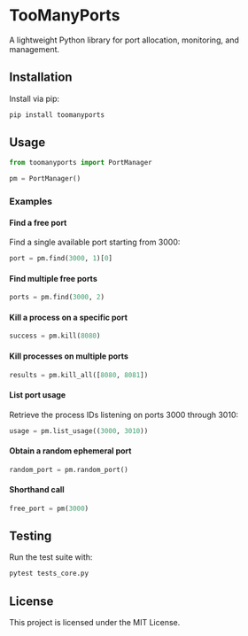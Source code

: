 # TooManyPorts

A lightweight Python library for port allocation, monitoring, and management.

## Installation

Install via pip:

```bash
pip install toomanyports
```

## Usage

```python
from toomanyports import PortManager

pm = PortManager()
```

### Examples

#### Find a free port

Find a single available port starting from 3000:

```python
port = pm.find(3000, 1)[0]
```

#### Find multiple free ports

```python
ports = pm.find(3000, 2)
```

#### Kill a process on a specific port

```python
success = pm.kill(8080)
```

#### Kill processes on multiple ports

```python
results = pm.kill_all([8080, 8081])
```

#### List port usage

Retrieve the process IDs listening on ports 3000 through 3010:

```python
usage = pm.list_usage((3000, 3010))
```

#### Obtain a random ephemeral port

```python
random_port = pm.random_port()
```

#### Shorthand call

```python
free_port = pm(3000)
```

## Testing

Run the test suite with:

```bash
pytest tests_core.py
```

## License

This project is licensed under the MIT License.

